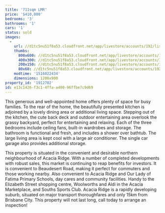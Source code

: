 ```yaml
---
title: '711sqm LMR'
price: '$410,000'
bedrooms: '3'
bathrooms: '1'
cars: '1'
status: sold
images:
  -
    url: //d1tc5nu51f8a53.cloudfront.net/app/livestore/accounts/192/listings/1359444/images/Annear-29-Block-Dayn_331850707_20180115112024.jpg
    thumbs:
      800x600: //d1tc5nu51f8a53.cloudfront.net/app/livestore/accounts/192/listings/1359444/images/Annear-29-Block-Dayn_331850707_20180115112024_800x600.jpg
      400x300: //d1tc5nu51f8a53.cloudfront.net/app/livestore/accounts/192/listings/1359444/images/Annear-29-Block-Dayn_331850707_20180115112024_400x300.jpg
      200x150: //d1tc5nu51f8a53.cloudfront.net/app/livestore/accounts/192/listings/1359444/images/Annear-29-Block-Dayn_331850707_20180115112024_200x150.jpg
      80x60: //d1tc5nu51f8a53.cloudfront.net/app/livestore/accounts/192/listings/1359444/images/Annear-29-Block-Dayn_331850707_20180115112024_80x60.jpg
    modtime: '1516022434'
    dimensions: 1200x900
property_id: '1912702'
id: e13c1426-f3c1-4ffa-a400-96ffbe7c9d69
---
```

This generous and well-appointed home offers plenty of space for busy families. To the rear of the home, the beautifully presented kitchen is adjoined by a lovely dining area or additional living space. Stepping out of the kitchen, the cute back deck and outdoor entertaining area overlook the grassy backyard, perfect for entertaining and relaxing. Each of the three bedrooms include ceiling fans, built-in wardrobes and storage. The bathroom is functional and fresh, and includes a shower over bathtub. The large living area is kept cool with a large air conditioner. The single car garage also provides additional storage. 

This property is situated in the convenient and desirable northern neighbourhood of Acacia Ridge. With a number of completed developments with robust sales, this market is continuing to reap benefits for investors. It is convenient to Beaudesert Road, making it perfect for commuters and those working nearby. Also convenient to Acacia Ridge and Our Lady of Fatima Primary Schools, day cares and community facilities. Handy to the Elizabeth Street shopping centre, Woolworths and Aldi in the Acacia Marketplace, and Souths Sports Club. Acacia Ridge is a rapidly developing suburb, situated on major transport thoroughfares and only 15km from Brisbane City. This property will not last long, call today to arrange an inspection!